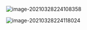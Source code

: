 ![image-20210328224108358](https://raw.githubusercontent.com/TWDH/Leetcode-From-Zero/pictures/img/image-20210328224108358.png)

![image-20210328224118024](https://raw.githubusercontent.com/TWDH/Leetcode-From-Zero/pictures/img/image-20210328224118024.png)